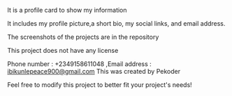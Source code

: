 It is a profile card to show my information

It includes my profile picture,a short bio, my social links, and email address.

The screenshots of the projects are in the repository

This project does not have any license

Phone number : +2349158611048 ,Email address : ibikunlepeace900@gmail.com This was created by Pekoder

Feel free to modify this project to better fit your project's needs!
